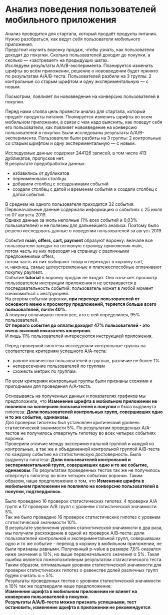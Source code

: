 # Анализ поведения пользователей мобильного приложения   

Анализ проводится для стартапа, который продаёт продукты питания. Нужно разобраться, как ведут себя пользователи мобильного приложения.     
Предстоит изучить воронку продаж, чтобы узнать, как пользователи доходят до покупки. Сколько пользователей доходит до покупки, а сколько — «застревает» на предыдущих шагах.   
Исследуем результаты A/A/B-эксперимента. Планируется изменить шрифты во всём приложении, решение о нововведении будет принято по результатам A/A/B-теста. Пользователей разбили на 3 группы: 2 контрольные со старым шрифтом и одну экспериментальную — с новым.      

Посмотрим, повлияет ли нововведение на конверсию пользователей в покупки.   

Перед нами стояла цель провести анализ для стартапа, который продаёт продукты питания. Планируется изменить шрифты во всем мобильном приложении, в связи с чем надо выяснить, как поведут себя его пользователи, как повлияет нововведение на конверсию пользователей в покупки. Были исследованы результаты A/A/B-эксперимента. Пользователи были разбиты на 3 группы: 2 контрольные со старым шрифтом и одну экспериментальную — с новым.      

Исследуемые данные содержат 244126 записей, в том числе 413 дубликатов, пропусков нет.   
В результате предобработки данных:   
- избавились от дубликатов   
- переименовали столбцы   
- добавили столбец с псевдонимами событий   
- создали столбец с датой и временем события и создали столбец с датой события.      

В среднем на одного пользователя приходится 32 события.   
Первоначальные данные содержали информацию о событиях с 25 июля по 07 августа 2019.   
Однако данные за июль неполные (1% всех событий и 0,03% пользователей) и не полезны для дальнейшего анализа. Поэтому было решено исследовать данные о поведении пользователей за август 2019.       

События **main, offers, cart, payment** образуют воронку: вначале все пользователи заходят на основную страницу приложения main,   
потом часть из них переходят на страницу с различными предложениями offers,      
потом часть их них выбирают товар и переходят в корзину cart,   
и, наконец, самые целеустремленные и платежеспособные оплачивают покупку payment.   
Событие **tutorial** в воронку продаж не входит. Оно означает просмотр пользователем инструкции приложения и не встраивается в последовательность событий: пользователь может в любой момент ознакомиться с инструкцией.   
На втором событии воронки, **при переходе пользователей от основного меню к просмотру предложений, теряется больше всего пользователей, почти 40%.**      
А покупку оплачивают почти все, кто с ней определился, 95% пользователей.   
**От первого события до оплаты доходит 47% пользователей - это очень высокий показатель конверсии.**   
И лишь 11% пользователей интересуются инструкцией приложения.        

Перед проверкой гипотезы исследовали контрольные группы на соответствие критериям успешного А/А-теста:      
- равное количество пользователей в группах, различие не более 1%       
- непересечение пользователей по группам       
- схожесть метрик по группам.     

По всем критериям контрольные группы были признаны схожими и пригодными для проведения А/А-теста.      

Основываясь на полученных данных и показателях графиков мы предположили, что **Изменение шрифта в мобильном приложении не повлияло на конверсию пользователей в покупки** и была выдвинута гипотеза: **Доли пользователей контрольных групп, совершивших одно и то же событие, одинаковы**.   
Для проверки гипотезы был установлен критический уровень статистической значимости 5%. По результатам проведенных А/А-тестов не получилось отвергнуть гипотезу во всех четырех событиях воронки.   
Проверили отличие между экспериментальной группой и каждой из контрольных, а так же и объединенной контрольной группой А/В-теста по каждому событию на статистическую достоверность. Была выдвинута гипотеза: **Доли пользователей контрольной и экспериментальной групп, совершивших одно и то же событие, одинаковы**. По результатам проведенных тестов так же не получилось отвергнуть гипотезу во всех четырех событиях воронки. Таким образом, наше предположение о том, что **Изменение шрифта в мобильном приложении не повлияло на конверсию пользователей в покупки, подтвердилось**.      

Было проведено 16 проверок статистических гипотез: 4 проверки А/А групп и 12 проверок А/В групп с уровнем статистической значимости 5%.   
Так же было проведено 16 проверок статистических гипотез с уровнем статистической значимости 10%.   
В результате увеличения уровня статистической значимости в два раза, мы получили расхождение в одной из проверок А/В-теста: доли пользователей контрольной и экспериментальной групп, совершивших одно и то же событие - переход в корзину в мобильном приложении, не были признаны равными. Полученный p-value в размере 7,8% оказался ниже значения α 10%, но выше первоначального значения α 5%. Такая ошибка является ложнопозитивным результатом статистического теста. 
Таким образом, оптимальным уровнем статистической значимости для проверки статистических гипотез о равенстве долей различных групп будем считать α = 5%.      
Результаты проведенных тестов с уровнем статистической значимости в 10% так же подтвердили наше предположение:   
**Изменение шрифта в мобильном приложении не влияет на конверсию пользователей в покупки**.    
**Результаты А/А/В-теста можно признать успешными, тест остановить, изменение шрифта в приложении не рекомендуется**. 
